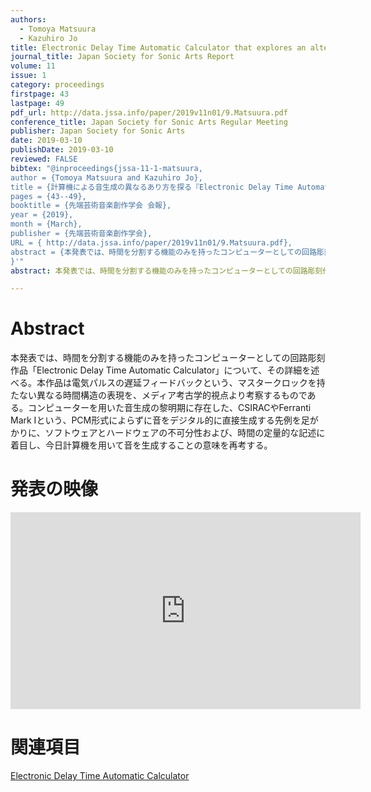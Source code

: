 ```yaml
---
authors:
  - Tomoya Matsuura
  - Kazuhiro Jo
title: Electronic Delay Time Automatic Calculator that explores an alternative way to generate sound by a computer
journal_title: Japan Society for Sonic Arts Report
volume: 11
issue: 1
category: proceedings
firstpage: 43
lastpage: 49
pdf_url: http://data.jssa.info/paper/2019v11n01/9.Matsuura.pdf
conference_title: Japan Society for Sonic Arts Regular Meeting
publisher: Japan Society for Sonic Arts
date: 2019-03-10
publishDate: 2019-03-10
reviewed: FALSE
bibtex: "@inproceedings{jssa-11-1-matsuura,
author = {Tomoya Matsuura and Kazuhiro Jo},
title = {計算機による音生成の異なるあり方を探る『Electronic Delay Time Automatic Calculator』の制作},
pages = {43--49},
booktitle = {先端芸術音楽創作学会 会報},
year = {2019},
month = {March},
publisher = {先端芸術音楽創作学会},
URL = { http://data.jssa.info/paper/2019v11n01/9.Matsuura.pdf},
abstract = {本発表では、時間を分割する機能のみを持ったコンピューターとしての回路彫刻作品「Electronic Delay Time Automatic Calculator」について、その詳細を述べる。本作品は電気パルスの遅延フィードバックという、マスタークロックを持たない異なる時間構造の表現を、メディア考古学的視点より考察するものである。コンピューターを用いた音生成の黎明期に存在した、CSIRACやFerranti Mark Ⅰという、PCM形式によらずに音をデジタル的に直接生成する先例を足がかりに、ソフトウェアとハードウェアの不可分性および、時間の定量的な記述に着目し、今日計算機を用いて音を生成することの意味を再考する。}
}'"
abstract: 本発表では、時間を分割する機能のみを持ったコンピューターとしての回路彫刻作品「Electronic Delay Time Automatic Calculator」について、その詳細を述べる。本作品は電気パルスの遅延フィードバックという、マスタークロックを持たない異なる時間構造の表現を、メディア考古学的視点より考察するものである。コンピューターを用いた音生成の黎明期に存在した、CSIRACやFerranti Mark Ⅰという、PCM形式によらずに音をデジタル的に直接生成する先例を足がかりに、ソフトウェアとハードウェアの不可分性および、時間の定量的な記述に着目し、今日計算機を用いて音を生成することの意味を再考する。

---
```


# Abstract

本発表では、時間を分割する機能のみを持ったコンピューターとしての回路彫刻作品「Electronic Delay Time Automatic Calculator」について、その詳細を述べる。本作品は電気パルスの遅延フィードバックという、マスタークロックを持たない異なる時間構造の表現を、メディア考古学的視点より考察するものである。コンピューターを用いた音生成の黎明期に存在した、CSIRACやFerranti Mark Ⅰという、PCM形式によらずに音をデジタル的に直接生成する先例を足がかりに、ソフトウェアとハードウェアの不可分性および、時間の定量的な記述に着目し、今日計算機を用いて音を生成することの意味を再考する。

# 発表の映像

<iframe width="560" height="315" src="https://www.youtube.com/embed/mj1c8bXTu7g" frameborder="0" allow="accelerometer; autoplay; encrypted-media; gyroscope; picture-in-picture" allowfullscreen></iframe>

# 関連項目

[Electronic Delay Time Automatic Calculator](/works/edtac)
